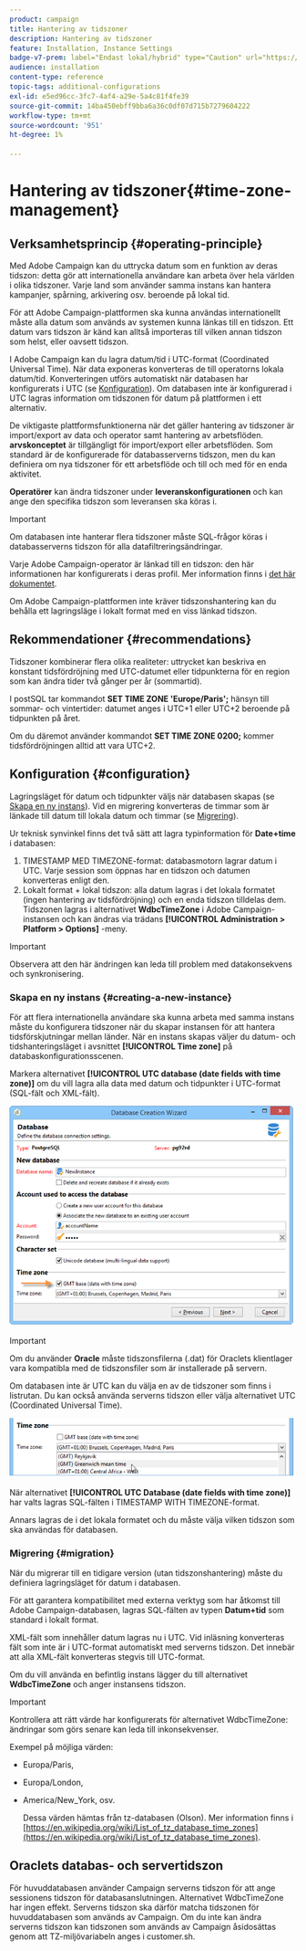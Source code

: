```yaml
---
product: campaign
title: Hantering av tidszoner
description: Hantering av tidszoner
feature: Installation, Instance Settings
badge-v7-prem: label="Endast lokal/hybrid" type="Caution" url="https://experienceleague.adobe.com/docs/campaign-classic/using/installing-campaign-classic/architecture-and-hosting-models/hosting-models-lp/hosting-models.html?lang=sv" tooltip="Gäller endast lokala och hybrida driftsättningar"
audience: installation
content-type: reference
topic-tags: additional-configurations
exl-id: e5ed96cc-3fc7-4af4-a29e-5a4c81f4fe39
source-git-commit: 14ba450ebff9bba6a36c0df07d715b7279604222
workflow-type: tm+mt
source-wordcount: '951'
ht-degree: 1%

---
```


# Hantering av tidszoner{#time-zone-management}



## Verksamhetsprincip {#operating-principle}

Med Adobe Campaign kan du uttrycka datum som en funktion av deras tidszon: detta gör att internationella användare kan arbeta över hela världen i olika tidszoner. Varje land som använder samma instans kan hantera kampanjer, spårning, arkivering osv. beroende på lokal tid.

För att Adobe Campaign-plattformen ska kunna användas internationellt måste alla datum som används av systemen kunna länkas till en tidszon. Ett datum vars tidszon är känd kan alltså importeras till vilken annan tidszon som helst, eller oavsett tidszon.

I Adobe Campaign kan du lagra datum/tid i UTC-format (Coordinated Universal Time). När data exponeras konverteras de till operatorns lokala datum/tid. Konverteringen utförs automatiskt när databasen har konfigurerats i UTC (se [Konfiguration](#configuration)). Om databasen inte är konfigurerad i UTC lagras information om tidszonen för datum på plattformen i ett alternativ.

De viktigaste plattformsfunktionerna när det gäller hantering av tidszoner är import/export av data och operator samt hantering av arbetsflöden. **arvskonceptet** är tillgängligt för import/export eller arbetsflöden. Som standard är de konfigurerade för databasserverns tidszon, men du kan definiera om nya tidszoner för ett arbetsflöde och till och med för en enda aktivitet.

**Operatörer** kan ändra tidszoner under **leveranskonfigurationen** och kan ange den specifika tidszon som leveransen ska köras i.

>[!IMPORTANT]
>
>Om databasen inte hanterar flera tidszoner måste SQL-frågor köras i databasserverns tidszon för alla datafiltreringsändringar.

Varje Adobe Campaign-operator är länkad till en tidszon: den här informationen har konfigurerats i deras profil. Mer information finns i [det här dokumentet](../../platform/using/access-management.md).

Om Adobe Campaign-plattformen inte kräver tidszonshantering kan du behålla ett lagringsläge i lokalt format med en viss länkad tidszon.

## Rekommendationer {#recommendations}

Tidszoner kombinerar flera olika realiteter: uttrycket kan beskriva en konstant tidsfördröjning med UTC-datumet eller tidpunkterna för en region som kan ändra tider två gånger per år (sommartid).

I postSQL tar kommandot **SET TIME ZONE &#39;Europe/Paris&#39;;** hänsyn till sommar- och vintertider: datumet anges i UTC+1 eller UTC+2 beroende på tidpunkten på året.

Om du däremot använder kommandot **SET TIME ZONE 0200;** kommer tidsfördröjningen alltid att vara UTC+2.

## Konfiguration {#configuration}

Lagringsläget för datum och tidpunkter väljs när databasen skapas (se [Skapa en ny instans](#creating-a-new-instance)). Vid en migrering konverteras de timmar som är länkade till datum till lokala datum och timmar (se [Migrering](#migration)).

Ur teknisk synvinkel finns det två sätt att lagra typinformation för **Date+time** i databasen:

1. TIMESTAMP MED TIMEZONE-format: databasmotorn lagrar datum i UTC. Varje session som öppnas har en tidszon och datumen konverteras enligt den.
1. Lokalt format + lokal tidszon: alla datum lagras i det lokala formatet (ingen hantering av tidsfördröjning) och en enda tidszon tilldelas dem. Tidszonen lagras i alternativet **WdbcTimeZone** i Adobe Campaign-instansen och kan ändras via trädans **[!UICONTROL Administration > Platform > Options]** -meny.

>[!IMPORTANT]
>
>Observera att den här ändringen kan leda till problem med datakonsekvens och synkronisering.

### Skapa en ny instans {#creating-a-new-instance}

För att flera internationella användare ska kunna arbeta med samma instans måste du konfigurera tidszoner när du skapar instansen för att hantera tidsförskjutningar mellan länder. När en instans skapas väljer du datum- och tidshanteringsläget i avsnittet **[!UICONTROL Time zone]** på databaskonfigurationsscenen.

Markera alternativet **[!UICONTROL UTC database (date fields with time zone)]** om du vill lagra alla data med datum och tidpunkter i UTC-format (SQL-fält och XML-fält).

![](assets/install_wz_select_utc_option.png)

>[!IMPORTANT]
>
>Om du använder **Oracle** måste tidszonsfilerna (.dat) för Oraclets klientlager vara kompatibla med de tidszonsfiler som är installerade på servern.

Om databasen inte är UTC kan du välja en av de tidszoner som finns i listrutan. Du kan också använda serverns tidszon eller välja alternativet UTC (Coordinated Universal Time).

![](assets/install_wz_unselect_utc_option.png)

När alternativet **[!UICONTROL UTC Database (date fields with time zone)]** har valts lagras SQL-fälten i TIMESTAMP WITH TIMEZONE-format.

Annars lagras de i det lokala formatet och du måste välja vilken tidszon som ska användas för databasen.

### Migrering {#migration}

När du migrerar till en tidigare version (utan tidszonshantering) måste du definiera lagringsläget för datum i databasen.

För att garantera kompatibilitet med externa verktyg som har åtkomst till Adobe Campaign-databasen, lagras SQL-fälten av typen **Datum+tid** som standard i lokalt format.

XML-fält som innehåller datum lagras nu i UTC. Vid inläsning konverteras fält som inte är i UTC-format automatiskt med serverns tidszon. Det innebär att alla XML-fält konverteras stegvis till UTC-format.

Om du vill använda en befintlig instans lägger du till alternativet **WdbcTimeZone** och anger instansens tidszon.

>[!IMPORTANT]
>
>Kontrollera att rätt värde har konfigurerats för alternativet WdbcTimeZone: ändringar som görs senare kan leda till inkonsekvenser.

Exempel på möjliga värden:

* Europa/Paris,
* Europa/London,
* America/New_York, osv.

  Dessa värden hämtas från tz-databasen (Olson). Mer information finns i [https://en.wikipedia.org/wiki/List_of_tz_database_time_zones](https://en.wikipedia.org/wiki/List_of_tz_database_time_zones).

## Oraclets databas- och servertidszon

För huvuddatabasen använder Campaign serverns tidszon för att ange sessionens tidszon för databasanslutningen. Alternativet WdbcTimeZone har ingen effekt. Serverns tidszon ska därför matcha tidszonen för huvuddatabasen som används av Campaign. Om du inte kan ändra serverns tidszon kan tidszonen som används av Campaign åsidosättas genom att TZ-miljövariabeln anges i customer.sh.
